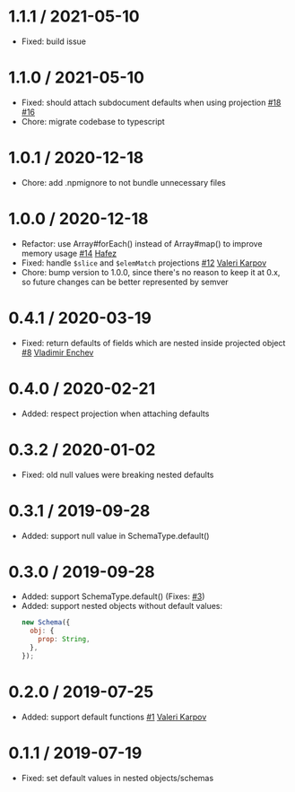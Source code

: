 # 1.1.1 / 2021-05-10

- Fixed: build issue

# 1.1.0 / 2021-05-10

- Fixed: should attach subdocument defaults when using projection [#18](https://github.com/DouglasGabr/mongoose-lean-defaults/issues/18) [#16](https://github.com/DouglasGabr/mongoose-lean-defaults/issues/16)
- Chore: migrate codebase to typescript

# 1.0.1 / 2020-12-18

- Chore: add .npmignore to not bundle unnecessary files

# 1.0.0 / 2020-12-18

- Refactor: use Array#forEach() instead of Array#map() to improve memory usage [#14](https://github.com/DouglasGabr/mongoose-lean-defaults/pull/14) [Hafez](https://github.com/AbdelrahmanHafez)
- Fixed: handle `$slice` and `$elemMatch` projections [#12](https://github.com/DouglasGabr/mongoose-lean-defaults/pull/12) [Valeri Karpov](https://github.com/vkarpov15)
- Chore: bump version to 1.0.0, since there's no reason to keep it at 0.x, so future changes can be better represented by semver

# 0.4.1 / 2020-03-19

- Fixed: return defaults of fields which are nested inside projected object [#8](https://github.com/DouglasGabr/mongoose-lean-defaults/pull/8) [Vladimir Enchev](https://github.com/corsa1r)

# 0.4.0 / 2020-02-21

- Added: respect projection when attaching defaults

# 0.3.2 / 2020-01-02

- Fixed: old null values were breaking nested defaults

# 0.3.1 / 2019-09-28

- Added: support null value in SchemaType.default()

# 0.3.0 / 2019-09-28

- Added: support SchemaType.default() (Fixes: [#3](https://github.com/DouglasGabr/mongoose-lean-defaults/issues/3))
- Added: support nested objects without default values:
  ```javascript
  new Schema({
    obj: {
      prop: String,
    },
  });
  ```

# 0.2.0 / 2019-07-25

- Added: support default functions [#1](https://github.com/DouglasGabr/mongoose-lean-defaults/pull/1) [Valeri Karpov](https://github.com/vkarpov15)

# 0.1.1 / 2019-07-19

- Fixed: set default values in nested objects/schemas
